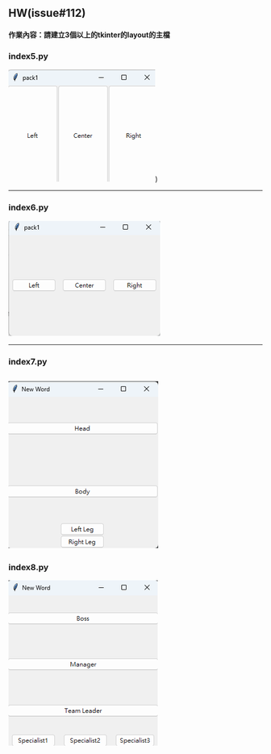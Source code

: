 ## HW(issue#112)

#### 作業內容：請建立3個以上的tkinter的layout的主檔

### index5.py
![index5.py](./images/pic5.png))

-----

### index6.py
![index6.py](./images/pic6.png)

-----

### index7.py
![index7.py](./images/pic7.png)
-----

### index8.py
![index8.py](./images/pic8.png)